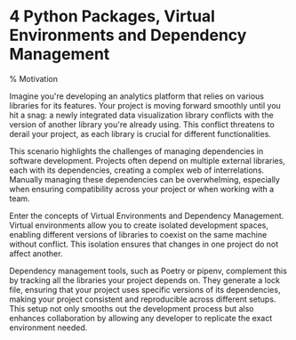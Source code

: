 # 4 Python Packages, Virtual Environments and Dependency Management

% Motivation

Imagine you're developing an analytics platform that relies on various libraries for its features. Your project is moving forward smoothly until you hit a snag: a newly integrated data visualization library conflicts with the version of another library you're already using. This conflict threatens to derail your project, as each library is crucial for different functionalities.

This scenario highlights the challenges of managing dependencies in software development. Projects often depend on multiple external libraries, each with its dependencies, creating a complex web of interrelations. Manually managing these dependencies can be overwhelming, especially when ensuring compatibility across your project or when working with a team.

Enter the concepts of Virtual Environments and Dependency Management. Virtual environments allow you to create isolated development spaces, enabling different versions of libraries to coexist on the same machine without conflict. This isolation ensures that changes in one project do not affect another.

Dependency management tools, such as Poetry or pipenv, complement this by tracking all the libraries your project depends on. They generate a lock file, ensuring that your project uses specific versions of its dependencies, making your project consistent and reproducible across different setups. This setup not only smooths out the development process but also enhances collaboration by allowing any developer to replicate the exact environment needed.

```{tableofcontents}
```